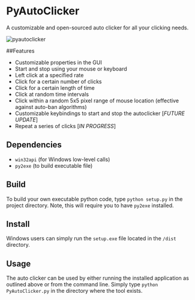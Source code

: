 PyAutoClicker
=============

A customizable and open-sourced auto clicker for all your clicking needs.

![pyautoclicker](https://cloud.githubusercontent.com/assets/7663987/6499488/167604c4-c2ca-11e4-82d4-32e18412455f.png)

##Features

+ Customizable properties in the GUI
+ Start and stop using your mouse or keyboard
+ Left click at a specified rate
+ Click for a certain number of clicks
+ Click for a certain length of time
+ Click at random time intervals
+ Click within a random 5x5 pixel range of mouse location (effective against auto-ban algorithms)
+ Customizable keybindings to start and stop the autoclicker [*FUTURE UPDATE*]
+ Repeat a series of clicks [*IN PROGRESS*]

## Dependencies

+ `win32api` (for Windows low-level calls)
+ `py2exe` (to build executable file)

## Build

To build your own executable python code, type `python setup.py` in the project directory. Note, this will require you to have `py2exe` installed.

## Install

Windows users can simply run the `setup.exe` file located in the `/dist` directory.

## Usage

The auto clicker can be used by either running the installed application as outlined above or from the command line. Simply type `python PyAutoClicker.py` in the directory where the tool exists.
